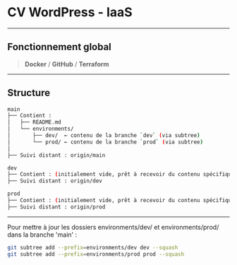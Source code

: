 # CV WordPress - IaaS

---

## Fonctionnement global
> **Docker** / **GitHub** / **Terraform**

---

## Structure

```bash
main
├── Contient :
│   ├── README.md
│   └── environments/
│       ├── dev/  ← contenu de la branche `dev` (via subtree)
│       └── prod/ ← contenu de la branche `prod` (via subtree)
│
├── Suivi distant : origin/main

dev
├── Contient : (initialement vide, prêt à recevoir du contenu spécifique à dev)
├── Suivi distant : origin/dev

prod
├── Contient : (initialement vide, prêt à recevoir du contenu spécifique à prod)
├── Suivi distant : origin/prod
```

---

Pour mettre à jour les dossiers environments/dev/ et environments/prod/ dans la branche 'main' :
```bash
git subtree add --prefix=environments/dev dev --squash
git subtree add --prefix=environments/prod prod --squash
```